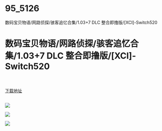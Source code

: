 # 95_5126
数码宝贝物语/网路侦探/骇客追忆合集/1.03+7 DLC 整合即撸版/[XCI]-Switch520
# 数码宝贝物语/网路侦探/骇客追忆合集/1.03+7 DLC 整合即撸版/[XCI]-Switch520
 <br/></br>
[下载地址](https://www.switch520.cc/article/5126 "下载地址")
<br/></br>

<p><span><strong><img src="https://ae01.alicdn.com/kf/U31b79d93f8f84e97aa0b7aca788150b5q.jpg"></strong></span></p>
<p><img src="https://ae01.alicdn.com/kf/U8bef2943d6654187bdd17a54e8641901I.jpg"></p>
<p><img src="https://ae01.alicdn.com/kf/Uc00730ef62f24f6989ca2d483a86030b6.jpg"></p>
<p><span></span></p>
